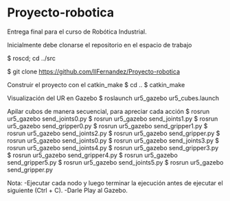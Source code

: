 # Proyecto-robotica
Entrega final para el curso de Robótica Industrial.

Inicialmente debe clonarse el repositorio en el espacio de trabajo

$ roscd; cd ../src

$ git clone https://github.com/IlFernandez/Proyecto-robotica

Construir el proyecto con el catkin_make
$ cd ..
$ catkin_make

Visualización del UR en Gazebo
$ roslaunch ur5_gazebo ur5_cubes.launch

Apilar cubos de manera secuencial, para apreciar cada acción
$ rosrun ur5_gazebo send_joints0.py
$ rosrun ur5_gazebo send_joints1.py
$ rosrun ur5_gazebo send_gripper0.py
$ rosrun ur5_gazebo send_gripper1.py
$ rosrun ur5_gazebo send_joints2.py
$ rosrun ur5_gazebo send_gripper.py
$ rosrun ur5_gazebo send_joints0.py
$ rosrun ur5_gazebo send_joints3.py
$ rosrun ur5_gazebo send_joints4.py
$ rosrun ur5_gazebo send_gripper3.py
$ rosrun ur5_gazebo send_gripper4.py
$ rosrun ur5_gazebo send_gripper5.py
$ rosrun ur5_gazebo send_joints5.py
$ rosrun ur5_gazebo send_gripper.py

Nota: 
-Ejecutar cada nodo y luego terminar la ejecución antes de ejecutar el siguiente (Ctrl + C).
-Darle Play al Gazebo.
